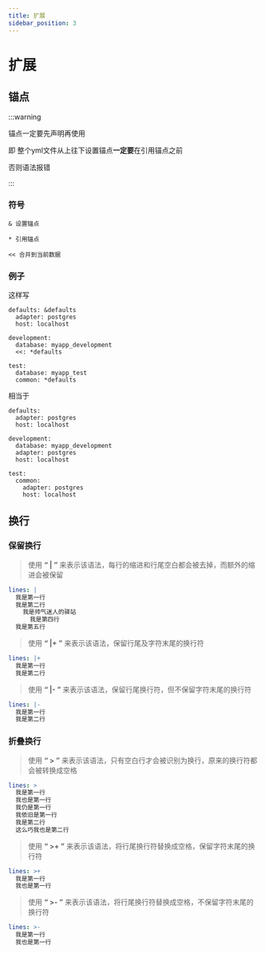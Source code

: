 ```yaml
---
title: 扩展
sidebar_position: 3
---
```


# 扩展

## 锚点

:::warning

锚点一定要先声明再使用

即 整个yml文件从上往下设置锚点**一定要**在引用锚点之前

否则语法报错

:::

### 符号

`& 设置锚点`

`* 引用锚点`

`<< 合并到当前数据`

### 例子

这样写

```
defaults: &defaults
  adapter: postgres
  host: localhost

development:
  database: myapp_development
  <<: *defaults

test:
  database: myapp_test
  common: *defaults
```

相当于
```
defaults:
  adapter: postgres
  host: localhost

development:
  database: myapp_development
  adapter: postgres
  host: localhost

test:
  common:
    adapter: postgres
    host: localhost
```

## 换行

### 保留换行

> 使用 **“ | ”** 来表示该语法，每行的缩进和行尾空白都会被去掉，而额外的缩进会被保留
```YAML
lines: |
  我是第一行
  我是第二行
    我是帅气迷人的驿站
      我是第四行
  我是第五行
```
> 使用 **“ |+ ”** 来表示该语法，保留行尾及字符末尾的换行符
```YAML
lines: |+
  我是第一行
  我是第二行
```

> 使用 **“ |- ”** 来表示该语法，保留行尾换行符，但不保留字符末尾的换行符
```YAML
lines: |-
  我是第一行
  我是第二行
```

### 折叠换行

> 使用 **“ > ”** 来表示该语法，只有空白行才会被识别为换行，原来的换行符都会被转换成空格
```YAML
lines: >
  我是第一行
  我也是第一行
  我仍是第一行
  我依旧是第一行
  我是第二行
  这么巧我也是第二行
```

> 使用 **“ >+ ”** 来表示该语法，将行尾换行符替换成空格，保留字符末尾的换行符
```YAML
lines: >+
  我是第一行
  我也是第一行
```

> 使用 **“ >- ”** 来表示该语法，将行尾换行符替换成空格，不保留字符末尾的换行符
```YAML
lines: >-
  我是第一行
  我也是第一行
```